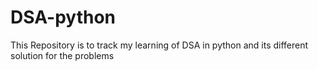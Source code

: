 # DSA-python
This Repository is to track my learning of DSA in python and its different solution for the problems 
